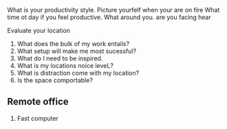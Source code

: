 What is your productivity style.
Picture yourfelf when your are on fire
What time ot day if you feel productive.
What around you.
are you facing hear

Evaluate your location

1. What does the bulk of my work entails?
2. What setup will make me most sucessful?
3. What do I need to be inspired.
4. What is my locations noice leveL?
5. What is distraction come with my location?
6. Is the space comportable?

## Remote office

1. Fast computer
